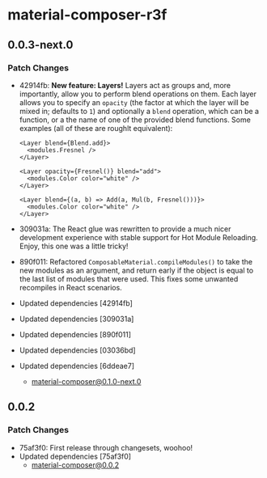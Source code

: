 # material-composer-r3f

## 0.0.3-next.0

### Patch Changes

- 42914fb: **New feature: Layers!** Layers act as groups and, more importantly, allow you to perform blend operations on them. Each layer allows you to specify an `opacity` (the factor at which the layer will be mixed in; defaults to `1`) and optionally a `blend` operation, which can be a function, or a the name of one of the provided blend functions. Some examples (all of these are roughlt equivalent):

  ```tsx
  <Layer blend={Blend.add}>
    <modules.Fresnel />
  </Layer>

  <Layer opacity={Fresnel()} blend="add">
    <modules.Color color="white" />
  </Layer>

  <Layer blend={(a, b) => Add(a, Mul(b, Fresnel()))}>
    <modules.Color color="white" />
  </Layer>
  ```

- 309031a: The React glue was rewritten to provide a much nicer development experience with stable support for Hot Module Reloading. Enjoy, this one was a little tricky!
- 890f011: Refactored `ComposableMaterial.compileModules()` to take the new modules as an argument, and return early if the object is equal to the last list of modules that were used. This fixes some unwanted recompiles in React scenarios.
- Updated dependencies [42914fb]
- Updated dependencies [309031a]
- Updated dependencies [890f011]
- Updated dependencies [03036bd]
- Updated dependencies [6ddeae7]
  - material-composer@0.1.0-next.0

## 0.0.2

### Patch Changes

- 75af3f0: First release through changesets, woohoo!
- Updated dependencies [75af3f0]
  - material-composer@0.0.2
